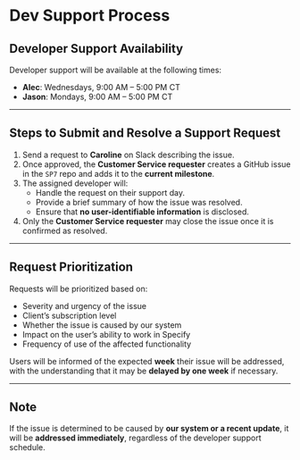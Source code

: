 # Dev Support Process

## Developer Support Availability

Developer support will be available at the following times:

- **Alec**: Wednesdays, 9:00 AM – 5:00 PM CT  
- **Jason**: Mondays, 9:00 AM – 5:00 PM CT

---

## Steps to Submit and Resolve a Support Request

1. Send a request to **Caroline** on Slack describing the issue.
2. Once approved, the **Customer Service requester** creates a GitHub issue in the `SP7` repo and adds it to the **current milestone**.
3. The assigned developer will:
   - Handle the request on their support day.
   - Provide a brief summary of how the issue was resolved.
   - Ensure that **no user-identifiable information** is disclosed.
4. Only the **Customer Service requester** may close the issue once it is confirmed as resolved.

---

## Request Prioritization

Requests will be prioritized based on:

- Severity and urgency of the issue  
- Client’s subscription level  
- Whether the issue is caused by our system  
- Impact on the user’s ability to work in Specify  
- Frequency of use of the affected functionality  

Users will be informed of the expected **week** their issue will be addressed, with the understanding that it may be **delayed by one week** if necessary.

---

## Note

If the issue is determined to be caused by **our system or a recent update**, it will be **addressed immediately**, regardless of the developer support schedule.
